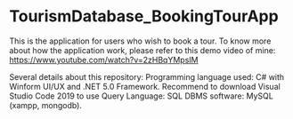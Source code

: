 # TourismDatabase_BookingTourApp
This is the application for users who wish to book a tour.
To know more about how the application work, please refer to this demo video of mine:
https://www.youtube.com/watch?v=2zHBqYMpsIM

Several details about this repository:
Programming language used: C# with Winform UI/UX and .NET 5.0 Framework. Recommend to download Visual Studio Code 2019 to use
Query Language: SQL
DBMS software: MySQL (xampp, mongodb).


